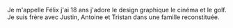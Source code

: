 Je m'appelle Félix j'ai 18 ans j'adore le design graphique le cinéma et le golf. Je suis frère avec Justin, Antoine et Tristan dans une famille reconstituée.
